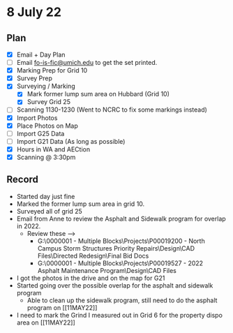 # 8 July 22
## Plan
- [x] Email + Day Plan
- [ ] Email fo-is-fic@umich.edu to get the set printed.
- [x] Marking Prep for Grid 10 
- [x] Survey Prep
- [x] Surveying / Marking
	- [x] Mark former lump sum area on Hubbard (Grid 10)
	- [x] Survey Grid 25
- [ ] Scanning 1130-1230 (Went to NCRC to fix some markings instead)
- [x] Import Photos
- [x] Place Photos on Map
- [ ] Import G25 Data
- [ ] Import G21 Data (As long as possible)
- [x] Hours in WA and AECtion
- [x] Scanning @ 3:30pm
## Record
- Started day just fine
- Marked the former lump sum area in grid 10.
- Surveyed all of grid 25
- Email from Anne to review the Asphalt and Sidewalk program for overlap in 2022. 
	- Review these -->
		- G:\0000001 - Multiple Blocks\Projects\P00019200 - North Campus Storm Structures Priority Repairs\Design\CAD Files\Directed Redesign\Final Bid Docs
		- G:\0000001 - Multiple Blocks\Projects\P00019527 - 2022 Asphalt Maintenance Program\Design\CAD Files
- I got the photos in the drive and on the map for G21
- Started going over the possible overlap for the asphalt and sidewalk program
	- Able to clean up the sidewalk program, still need to do the asphalt program on [[11MAY22]]
- I need to mark the Grind I measured out in Grid 6 for the property dispo area on [[11MAY22]]
